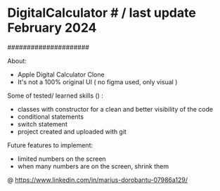 # DigitalCalculator #  / last update February 2024
#####################

About:
- Apple Digital Calculator Clone
- It's not a 100% original UI ( no figma used, only visual )

Some of tested/ learned skills () :
- classes with constructor for a clean and better visibility of the code
- conditional statements
- switch statement
- project created and uploaded with git

Future features to implement:
- limited numbers on the screen
- when many numbers are on the screen, shrink them

@ https://www.linkedin.com/in/marius-dorobantu-07986a129/


